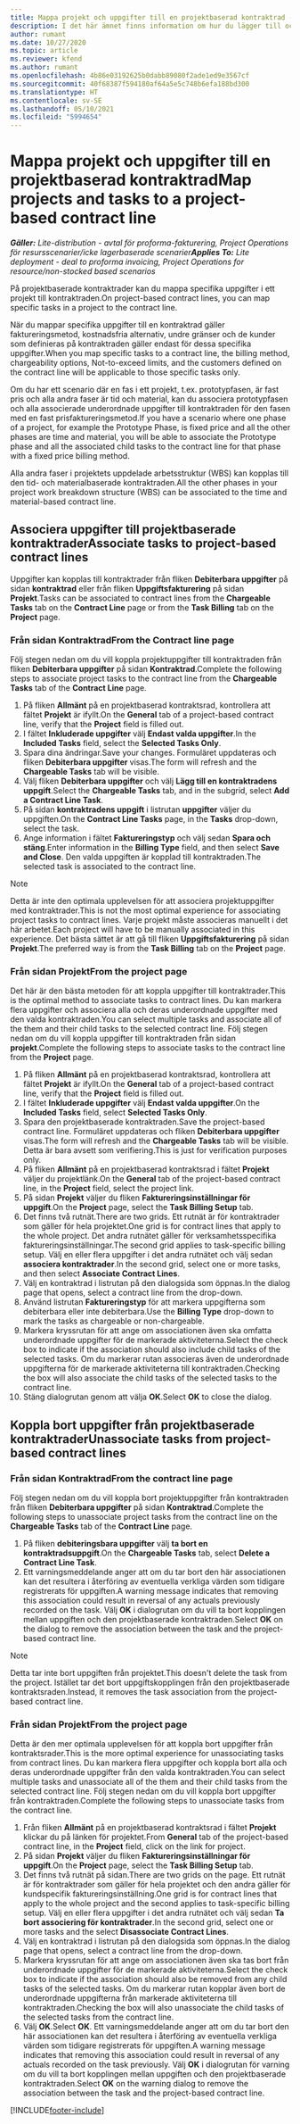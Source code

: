 ```yaml
---
title: Mappa projekt och uppgifter till en projektbaserad kontraktrad - lite
description: I det här ämnet finns information om hur du lägger till och tar bort projekt och uppgifter på en kontraktrad.
author: rumant
ms.date: 10/27/2020
ms.topic: article
ms.reviewer: kfend
ms.author: rumant
ms.openlocfilehash: 4b86e03192625b0dabb89080f2ade1ed9e3567cf
ms.sourcegitcommit: 40f68387f594180af64a5e5c748b6efa188bd300
ms.translationtype: HT
ms.contentlocale: sv-SE
ms.lasthandoff: 05/10/2021
ms.locfileid: "5994654"
---
```

# <a name="map-projects-and-tasks-to-a-project-based-contract-line"></a><span data-ttu-id="676a7-103">Mappa projekt och uppgifter till en projektbaserad kontraktrad</span><span class="sxs-lookup"><span data-stu-id="676a7-103">Map projects and tasks to a project-based contract line</span></span> 

<span data-ttu-id="676a7-104">_**Gäller:** Lite-distribution - avtal för proforma-fakturering, Project Operations för resursscenarier/icke lagerbaserade scenarier_</span><span class="sxs-lookup"><span data-stu-id="676a7-104">_**Applies To:** Lite deployment - deal to proforma invoicing, Project Operations for resource/non-stocked based scenarios_</span></span>

<span data-ttu-id="676a7-105">På projektbaserade kontraktrader kan du mappa specifika uppgifter i ett projekt till kontraktraden.</span><span class="sxs-lookup"><span data-stu-id="676a7-105">On project-based contract lines, you can map specific tasks in a project to the contract line.</span></span>

<span data-ttu-id="676a7-106">När du mappar specifika uppgifter till en kontraktrad gäller faktureringsmetod, kostnadsfria alternativ, undre gränser och de kunder som definieras på kontraktraden gäller endast för dessa specifika uppgifter.</span><span class="sxs-lookup"><span data-stu-id="676a7-106">When you map specific tasks to a contract line, the billing method, chargeability options, Not-to-exceed limits, and the customers defined on the contract line will be applicable to those specific tasks only.</span></span>

<span data-ttu-id="676a7-107">Om du har ett scenario där en fas i ett projekt, t.ex. prototypfasen, är fast pris och alla andra faser är tid och material, kan du associera prototypfasen och alla associerade underordnade uppgifter till kontraktraden för den fasen med en fast prisfaktureringsmetod.</span><span class="sxs-lookup"><span data-stu-id="676a7-107">If you have a scenario where one phase of a project, for example the Prototype Phase, is fixed price and all the other phases are time and material, you will be able to associate the Prototype phase and all the associated child tasks to the contract line for that phase with a fixed price billing method.</span></span>

<span data-ttu-id="676a7-108">Alla andra faser i projektets uppdelade arbetsstruktur (WBS) kan kopplas till den tid- och materialbaserade kontraktraden.</span><span class="sxs-lookup"><span data-stu-id="676a7-108">All the other phases in your project work breakdown structure (WBS) can be associated to the time and material-based contract line.</span></span>

## <a name="associate-tasks-to-project-based-contract-lines"></a><span data-ttu-id="676a7-109">Associera uppgifter till projektbaserade kontraktrader</span><span class="sxs-lookup"><span data-stu-id="676a7-109">Associate tasks to project-based contract lines</span></span>

<span data-ttu-id="676a7-110">Uppgifter kan kopplas till kontraktrader från fliken **Debiterbara uppgifter** på sidan **kontraktrad** eller från fliken **Uppgiftsfakturering** på sidan **Projekt**.</span><span class="sxs-lookup"><span data-stu-id="676a7-110">Tasks can be associated to contract lines from the **Chargeable Tasks** tab on the **Contract Line** page or from the **Task Billing** tab on the **Project** page.</span></span>

### <a name="from-the-contract-line-page"></a><span data-ttu-id="676a7-111">Från sidan Kontraktrad</span><span class="sxs-lookup"><span data-stu-id="676a7-111">From the Contract line page</span></span>

<span data-ttu-id="676a7-112">Följ stegen nedan om du vill koppla projektuppgifter till kontraktraden från fliken **Debiterbara uppgifter** på sidan **Kontraktrad**.</span><span class="sxs-lookup"><span data-stu-id="676a7-112">Complete the following steps to associate project tasks to the contract line from the **Chargeable Tasks** tab of the **Contract Line** page.</span></span>

1. <span data-ttu-id="676a7-113">På fliken **Allmänt** på en projektbaserad kontraktsrad, kontrollera att fältet **Projekt** är ifyllt.</span><span class="sxs-lookup"><span data-stu-id="676a7-113">On the **General** tab of a project-based contract line, verify that the **Project** field is filled out.</span></span>
2. <span data-ttu-id="676a7-114">I fältet **Inkluderade uppgifter** välj **Endast valda uppgifter**.</span><span class="sxs-lookup"><span data-stu-id="676a7-114">In the **Included Tasks** field, select the **Selected Tasks Only**.</span></span>
3. <span data-ttu-id="676a7-115">Spara dina ändringar.</span><span class="sxs-lookup"><span data-stu-id="676a7-115">Save your changes.</span></span> <span data-ttu-id="676a7-116">Formuläret uppdateras och fliken **Debiterbara uppgifter** visas.</span><span class="sxs-lookup"><span data-stu-id="676a7-116">The form will refresh and the **Chargeable Tasks** tab will be visible.</span></span>
4. <span data-ttu-id="676a7-117">Välj fliken **Debiterbara uppgifter** och välj **Lägg till en kontraktradens uppgift**.</span><span class="sxs-lookup"><span data-stu-id="676a7-117">Select the **Chargeable Tasks** tab, and in the subgrid, select **Add a Contract Line Task**.</span></span>
5. <span data-ttu-id="676a7-118">På sidan **kontraktradens uppgift** i listrutan **uppgifter** väljer du uppgiften.</span><span class="sxs-lookup"><span data-stu-id="676a7-118">On the **Contract Line Tasks** page, in the **Tasks** drop-down, select the task.</span></span> 
6. <span data-ttu-id="676a7-119">Ange information i fältet **Faktureringstyp** och välj sedan **Spara och stäng**.</span><span class="sxs-lookup"><span data-stu-id="676a7-119">Enter information in the **Billing Type** field, and then select **Save and Close**.</span></span> <span data-ttu-id="676a7-120">Den valda uppgiften är kopplad till kontraktraden.</span><span class="sxs-lookup"><span data-stu-id="676a7-120">The selected task is associated to the contract line.</span></span>

> [!NOTE]
> <span data-ttu-id="676a7-121">Detta är inte den optimala upplevelsen för att associera projektuppgifter med kontraktrader.</span><span class="sxs-lookup"><span data-stu-id="676a7-121">This is not the most optimal experience for associating project tasks to contract lines.</span></span> <span data-ttu-id="676a7-122">Varje projekt måste associeras manuellt i det här arbetet.</span><span class="sxs-lookup"><span data-stu-id="676a7-122">Each project will have to be manually associated in this experience.</span></span> <span data-ttu-id="676a7-123">Det bästa sättet är att gå till fliken **Uppgiftsfakturering** på sidan **Projekt**.</span><span class="sxs-lookup"><span data-stu-id="676a7-123">The preferred way is from the **Task Billing** tab on the **Project** page.</span></span>

### <a name="from-the-project-page"></a><span data-ttu-id="676a7-124">Från sidan Projekt</span><span class="sxs-lookup"><span data-stu-id="676a7-124">From the project page</span></span>

<span data-ttu-id="676a7-125">Det här är den bästa metoden för att koppla uppgifter till kontraktrader.</span><span class="sxs-lookup"><span data-stu-id="676a7-125">This is the optimal method to associate tasks to contract lines.</span></span> <span data-ttu-id="676a7-126">Du kan markera flera uppgifter och associera alla och deras underordnade uppgifter med den valda kontraktraden.</span><span class="sxs-lookup"><span data-stu-id="676a7-126">You can select multiple tasks and associate all of the them and their child tasks to the selected contract line.</span></span> <span data-ttu-id="676a7-127">Följ stegen nedan om du vill koppla uppgifter till kontraktraden från sidan **projekt**.</span><span class="sxs-lookup"><span data-stu-id="676a7-127">Complete the following steps to associate tasks to the contract line from the **Project** page.</span></span>

1. <span data-ttu-id="676a7-128">På fliken **Allmänt** på en projektbaserad kontraktsrad, kontrollera att fältet **Projekt** är ifyllt.</span><span class="sxs-lookup"><span data-stu-id="676a7-128">On the **General** tab of a project-based contract line, verify that the **Project** field is filled out.</span></span>
2. <span data-ttu-id="676a7-129">I fältet **Inkluderade uppgifter** välj **Endast valda uppgifter**.</span><span class="sxs-lookup"><span data-stu-id="676a7-129">On the **Included Tasks** field, select **Selected Tasks Only**.</span></span>
3. <span data-ttu-id="676a7-130">Spara den projektbaserade kontraktraden.</span><span class="sxs-lookup"><span data-stu-id="676a7-130">Save the project-based contract line.</span></span> <span data-ttu-id="676a7-131">Formuläret uppdateras och fliken **Debiterbara uppgifter** visas.</span><span class="sxs-lookup"><span data-stu-id="676a7-131">The form will refresh and the **Chargeable Tasks** tab will be visible.</span></span> <span data-ttu-id="676a7-132">Detta är bara avsett som verifiering.</span><span class="sxs-lookup"><span data-stu-id="676a7-132">This is just for verification purposes only.</span></span>
4. <span data-ttu-id="676a7-133">På fliken **Allmänt** på en projektbaserad kontraktsrad i fältet **Projekt** väljer du projektlänk.</span><span class="sxs-lookup"><span data-stu-id="676a7-133">On the **General** tab of the project-based contract line, in the **Project** field, select the project link.</span></span>
5. <span data-ttu-id="676a7-134">På sidan **Projekt** väljer du fliken **Faktureringsinställningar för uppgift**.</span><span class="sxs-lookup"><span data-stu-id="676a7-134">On the **Project** page, select the **Task Billing Setup** tab.</span></span>
6. <span data-ttu-id="676a7-135">Det finns två rutnät.</span><span class="sxs-lookup"><span data-stu-id="676a7-135">There are two grids.</span></span> <span data-ttu-id="676a7-136">Ett rutnät är för kontraktrader som gäller för hela projektet.</span><span class="sxs-lookup"><span data-stu-id="676a7-136">One grid is for contract lines that apply to the whole project.</span></span> <span data-ttu-id="676a7-137">Det andra rutnätet gäller för verksamhetsspecifika faktureringsinställningar.</span><span class="sxs-lookup"><span data-stu-id="676a7-137">The second grid applies to task-specific billing setup.</span></span> <span data-ttu-id="676a7-138">Välj en eller flera uppgifter i det andra rutnätet och välj sedan **associera kontraktrader**.</span><span class="sxs-lookup"><span data-stu-id="676a7-138">In the second grid, select one or more tasks, and then select **Associate Contract Lines**.</span></span>
7. <span data-ttu-id="676a7-139">Välj en kontraktrad i listrutan på den dialogsida som öppnas.</span><span class="sxs-lookup"><span data-stu-id="676a7-139">In the dialog page that opens, select a contract line from the drop-down.</span></span>
8. <span data-ttu-id="676a7-140">Använd listrutan **Faktureringstyp** för att markera uppgifterna som debiterbara eller inte debiterbara.</span><span class="sxs-lookup"><span data-stu-id="676a7-140">Use the **Billing Type** drop-down to mark the tasks as chargeable or non-chargeable.</span></span>
9. <span data-ttu-id="676a7-141">Markera kryssrutan för att ange om associationen även ska omfatta underordnade uppgifter för de markerade aktiviteterna.</span><span class="sxs-lookup"><span data-stu-id="676a7-141">Select the check box to indicate if the association should also include child tasks of the selected tasks.</span></span> <span data-ttu-id="676a7-142">Om du markerar rutan associeras även de underordnade uppgifterna för de markerade aktiviteterna till kontraktraden.</span><span class="sxs-lookup"><span data-stu-id="676a7-142">Checking the box will also associate the child tasks of the selected tasks to the contract line.</span></span>
10. <span data-ttu-id="676a7-143">Stäng dialogrutan genom att välja **OK**.</span><span class="sxs-lookup"><span data-stu-id="676a7-143">Select **OK** to close the dialog.</span></span>

## <a name="unassociate-tasks-from-project-based-contract-lines"></a><span data-ttu-id="676a7-144">Koppla bort uppgifter från projektbaserade kontraktrader</span><span class="sxs-lookup"><span data-stu-id="676a7-144">Unassociate tasks from project-based contract lines</span></span>

### <a name="from-the-contract-line-page"></a><span data-ttu-id="676a7-145">Från sidan Kontraktrad</span><span class="sxs-lookup"><span data-stu-id="676a7-145">From the contract line page</span></span>

<span data-ttu-id="676a7-146">Följ stegen nedan om du vill koppla bort projektuppgifter från kontraktraden från fliken **Debiterbara uppgifter** på sidan **Kontraktrad**.</span><span class="sxs-lookup"><span data-stu-id="676a7-146">Complete the following steps to unassociate project tasks from the contract line on the **Chargeable Tasks** tab of the **Contract Line** page.</span></span>

1. <span data-ttu-id="676a7-147">På fliken **debiteringsbara uppgifter** välj **ta bort en kontraktradsuppgift**.</span><span class="sxs-lookup"><span data-stu-id="676a7-147">On the **Chargeable Tasks** tab, select **Delete a Contract Line Task**.</span></span>
2. <span data-ttu-id="676a7-148">Ett varningsmeddelande anger att om du tar bort den här associationen kan det resultera i återföring av eventuella verkliga värden som tidigare registrerats för uppgiften.</span><span class="sxs-lookup"><span data-stu-id="676a7-148">A warning message indicates that removing this association could result in reversal of any actuals previously recorded on the task.</span></span> <span data-ttu-id="676a7-149">Välj **OK** i dialogrutan om du vill ta bort kopplingen mellan uppgiften och den projektbaserade kontraktraden.</span><span class="sxs-lookup"><span data-stu-id="676a7-149">Select **OK** on the dialog to remove the association between the task and the project-based contract line.</span></span> 

> [!NOTE]
> <span data-ttu-id="676a7-150">Detta tar inte bort uppgiften från projektet.</span><span class="sxs-lookup"><span data-stu-id="676a7-150">This doesn't delete the task from the project.</span></span> <span data-ttu-id="676a7-151">Istället tar det bort uppgiftskopplingen från den projektbaserade kontraktsraden.</span><span class="sxs-lookup"><span data-stu-id="676a7-151">Instead, it removes the task association from the project-based contract line.</span></span>

### <a name="from-the-project-page"></a><span data-ttu-id="676a7-152">Från sidan Projekt</span><span class="sxs-lookup"><span data-stu-id="676a7-152">From the project page</span></span>

<span data-ttu-id="676a7-153">Detta är den mer optimala upplevelsen för att koppla bort uppgifter från kontraktsrader.</span><span class="sxs-lookup"><span data-stu-id="676a7-153">This is the more optimal experience for unassociating tasks from contract lines.</span></span> <span data-ttu-id="676a7-154">Du kan markera flera uppgifter och koppla bort alla och deras underordnade uppgifter från den valda kontraktraden.</span><span class="sxs-lookup"><span data-stu-id="676a7-154">You can select multiple tasks and unassociate all of the them and their child tasks from the selected contract line.</span></span> <span data-ttu-id="676a7-155">Följ stegen nedan om du vill koppla bort uppgifter från kontraktraden.</span><span class="sxs-lookup"><span data-stu-id="676a7-155">Complete the following steps to unassociate tasks from the contract line.</span></span>

1. <span data-ttu-id="676a7-156">Från fliken **Allmänt** på en projektbaserad kontraktsrad i fältet **Projekt** klickar du på länken för projektet.</span><span class="sxs-lookup"><span data-stu-id="676a7-156">From **General** tab of the project-based contract line, in the **Project** field, click on the link for project.</span></span>
2. <span data-ttu-id="676a7-157">På sidan **Projekt** väljer du fliken **Faktureringsinställningar för uppgift**.</span><span class="sxs-lookup"><span data-stu-id="676a7-157">On the **Project** page, select the **Task Billing Setup** tab.</span></span>
3. <span data-ttu-id="676a7-158">Det finns två rutnät på sidan.</span><span class="sxs-lookup"><span data-stu-id="676a7-158">There are two grids on the page.</span></span> <span data-ttu-id="676a7-159">Ett rutnät är för kontraktrader som gäller för hela projektet och den andra gäller för kundspecifik faktureringsinställning.</span><span class="sxs-lookup"><span data-stu-id="676a7-159">One grid is for contract lines that apply to the whole project and the second applies to task-specific billing setup.</span></span> <span data-ttu-id="676a7-160">Välj en eller flera uppgifter i det andra rutnätet och välj sedan **Ta bort associering för kontraktrader**.</span><span class="sxs-lookup"><span data-stu-id="676a7-160">In the second grid, select one or more tasks and the select **Disassociate Contract Lines**.</span></span>
4. <span data-ttu-id="676a7-161">Välj en kontraktrad i listrutan på den dialogsida som öppnas.</span><span class="sxs-lookup"><span data-stu-id="676a7-161">In the  dialog page that opens, select a contract line from the drop-down.</span></span>
5. <span data-ttu-id="676a7-162">Markera kryssrutan för att ange om associationen även ska tas bort från underordnade uppgifter för de markerade aktiviteterna.</span><span class="sxs-lookup"><span data-stu-id="676a7-162">Select the check box to indicate if the association should also be removed from any child tasks of the selected tasks.</span></span> <span data-ttu-id="676a7-163">Om du markerar rutan kopplar även bort de underordnade uppgifterna från markerade aktiviteterna till kontraktraden.</span><span class="sxs-lookup"><span data-stu-id="676a7-163">Checking the box will also unassociate the child tasks of the selected tasks from the contract line.</span></span>
6. <span data-ttu-id="676a7-164">Välj **OK**.</span><span class="sxs-lookup"><span data-stu-id="676a7-164">Select **OK**.</span></span> <span data-ttu-id="676a7-165">Ett varningsmeddelande anger att om du tar bort den här associationen kan det resultera i återföring av eventuella verkliga värden som tidigare registrerats för uppgiften.</span><span class="sxs-lookup"><span data-stu-id="676a7-165">A warning message indicates that removing this association could result in reversal of any actuals recorded on the task previously.</span></span> <span data-ttu-id="676a7-166">Välj **OK** i dialogrutan för varning om du vill ta bort kopplingen mellan uppgiften och den projektbaserade kontraktraden.</span><span class="sxs-lookup"><span data-stu-id="676a7-166">Select **OK** on the warning dialog to remove the association between the task and the project-based contract line.</span></span>


[!INCLUDE[footer-include](../../includes/footer-banner.md)]
